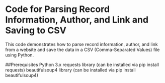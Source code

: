 # Code for Parsing Record Information, Author, and Link and Saving to CSV

This code demonstrates how to parse record information, author, and link from a website and save the data in a CSV (Comma-Separated Values) file using Python.

##Prerequisites
Python 3.x
requests library (can be installed via pip install requests)
beautifulsoup4 library (can be installed via pip install beautifulsoup4)
